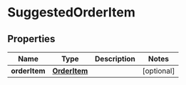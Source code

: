 
# SuggestedOrderItem

## Properties
Name | Type | Description | Notes
------------ | ------------- | ------------- | -------------
**orderItem** | [**OrderItem**](OrderItem.md) |  |  [optional]



